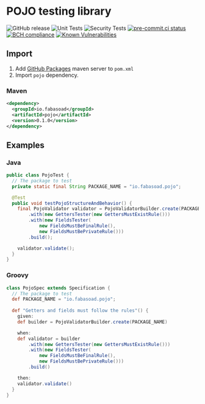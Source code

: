 # POJO testing library

![GitHub release](https://img.shields.io/github/v/release/fabasoad/pojo?include_prereleases) ![Unit Tests](https://github.com/fabasoad/pojo/workflows/Unit%20Tests/badge.svg) ![Security Tests](https://github.com/fabasoad/pojo/workflows/Security%20Tests/badge.svg) [![pre-commit.ci status](https://results.pre-commit.ci/badge/github/fabasoad/pojo/main.svg)](https://results.pre-commit.ci/latest/github/fabasoad/pojo/main) [![BCH compliance](https://bettercodehub.com/edge/badge/fabasoad/pojo?branch=main)](https://bettercodehub.com/) [![Known Vulnerabilities](https://snyk.io/test/github/fabasoad/pojo/badge.svg?targetFile=package.json)](https://snyk.io/test/github/fabasoad/pojo?targetFile=package.json)

## Import

1. Add [GitHub Packages](https://docs.github.com/en/packages/working-with-a-github-packages-registry/working-with-the-apache-maven-registry#authenticating-to-github-packages) maven server to `pom.xml`
2. Import `pojo` dependency.

### Maven

```xml
<dependency>
  <groupId>io.fabasoad</groupId>
  <artifactId>pojo</artifactId>
  <version>0.1.0</version>
</dependency>
```

## Examples

### Java
```java
public class PojoTest {
  // The package to test
  private static final String PACKAGE_NAME = "io.fabasoad.pojo";

  @Test
  public void testPojoStructureAndBehavior() {
    final PojoValidator validator = PojoValidatorBuilder.create(PACKAGE_NAME)
        .with(new GettersTester(new GettersMustExistRule()))
        .with(new FieldsTester(
            new FieldsMustBeFinalRule(),
            new FieldsMustBePrivateRule()))
        .build();

    validator.validate();
  }
}
```

### Groovy

```groovy
class PojoSpec extends Specification {
  // The package to test
  def PACKAGE_NAME = "io.fabasoad.pojo";
  
  def "Getters and fields must follow the rules"() {
    given:
    def builder = PojoValidatorBuilder.create(PACKAGE_NAME)

    when:
    def validator = builder
        .with(new GettersTester(new GettersMustExistRule()))
        .with(new FieldsTester(
            new FieldsMustBeFinalRule(),
            new FieldsMustBePrivateRule()))
        .build()

    then:
    validator.validate()
  }
}
```
